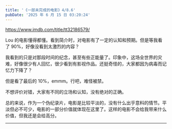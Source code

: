 ```yaml
---
title: '《一部未完成的电影》4/8.6'
pubDate: '2025 年 6 月 15 日 03:20:24'
---
```



https://www.imdb.com/title/tt32186579/

Lou 的电影懂得都懂。看到简介时，对电影有了一定的认知和预期。但是等我看了 90%，好像没看到太激烈的内容？

我看到的只是对那段时间的纪念，甚至有些正能量了。印象中，这场全世界的灾难，好像很少有人回忆，很少看到有影视作品。还挺奇怪的，大家都因为病毒而记忆力下降了？

但是看了最后的 10%，emmm。行吧，难怪被禁。

不想评价对错，大家有不同的立场和认知，没有绝对的正确。

总的来说，作为一个伪纪录片，电影是比较平淡的，没有什么出乎意料的情节。平淡但必不可少，电影的一部分价值就体现在这里了。这样的电影不会给我带来什么价值，但我还是会给高分。

---


